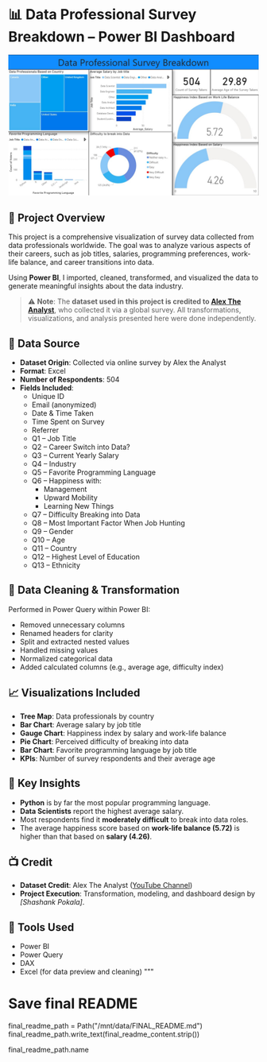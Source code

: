 # 📊 Data Professional Survey Breakdown – Power BI Dashboard

![Dashboard Preview](Images/Dashboard.jpg)

## 📝 Project Overview

This project is a comprehensive visualization of survey data collected from data professionals worldwide. The goal was to analyze various aspects of their careers, such as job titles, salaries, programming preferences, work-life balance, and career transitions into data.

Using **Power BI**, I imported, cleaned, transformed, and visualized the data to generate meaningful insights about the data industry.

> ⚠️ **Note**: The **dataset used in this project is credited to [Alex The Analyst](https://www.youtube.com/@AlexTheAnalyst)**, who collected it via a global survey. All transformations, visualizations, and analysis presented here were done independently.

## 🧩 Data Source

- **Dataset Origin**: Collected via online survey by Alex the Analyst
- **Format**: Excel
- **Number of Respondents**: 504
- **Fields Included**:
  - Unique ID
  - Email (anonymized)
  - Date & Time Taken
  - Time Spent on Survey
  - Referrer
  - Q1 – Job Title
  - Q2 – Career Switch into Data?
  - Q3 – Current Yearly Salary
  - Q4 – Industry
  - Q5 – Favorite Programming Language
  - Q6 – Happiness with:
    - Management
    - Upward Mobility
    - Learning New Things
  - Q7 – Difficulty Breaking into Data
  - Q8 – Most Important Factor When Job Hunting
  - Q9 – Gender
  - Q10 – Age
  - Q11 – Country
  - Q12 – Highest Level of Education
  - Q13 – Ethnicity

## 🔧 Data Cleaning & Transformation

Performed in Power Query within Power BI:
- Removed unnecessary columns
- Renamed headers for clarity
- Split and extracted nested values
- Handled missing values
- Normalized categorical data
- Added calculated columns (e.g., average age, difficulty index)

## 📈 Visualizations Included

- **Tree Map**: Data professionals by country
- **Bar Chart**: Average salary by job title
- **Gauge Chart**: Happiness index by salary and work-life balance
- **Pie Chart**: Perceived difficulty of breaking into data
- **Bar Chart**: Favorite programming language by job title
- **KPIs**: Number of survey respondents and their average age

## 📌 Key Insights

- **Python** is by far the most popular programming language.
- **Data Scientists** report the highest average salary.
- Most respondents find it **moderately difficult** to break into data roles.
- The average happiness score based on **work-life balance (5.72)** is higher than that based on **salary (4.26)**.

## 📺 Credit

- **Dataset Credit**: Alex The Analyst ([YouTube Channel](https://www.youtube.com/@AlexTheAnalyst))
- **Project Execution**: Transformation, modeling, and dashboard design by *[Shashank Pokala]*.

## 🧠 Tools Used

- Power BI
- Power Query
- DAX
- Excel (for data preview and cleaning)
"""

# Save final README
final_readme_path = Path("/mnt/data/FINAL_README.md")
final_readme_path.write_text(final_readme_content.strip())

final_readme_path.name
